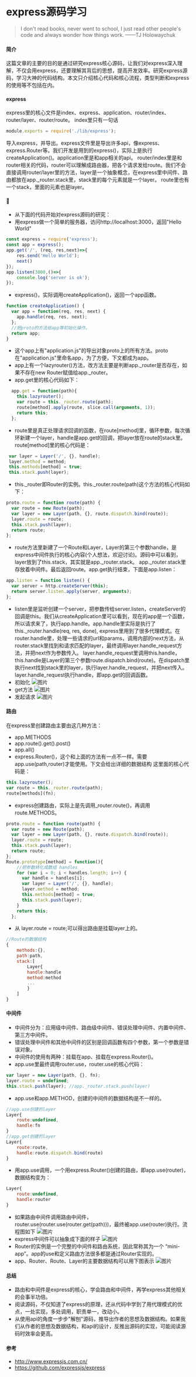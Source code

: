 # express源码学习
> I don't read books, never went to school, I just read other people's code and always wonder how things work. 
  ——TJ Holowaychuk

#### 简介
这篇文章的主要的目的是通过研究express核心源码，让我们对express深入理解，不仅会用express，还要理解其背后的思想，提高开发效率。研究express源码，学习大神的代码结构。本文只介绍核心代码和核心流程，类型判断和express的使用等不包括在内。
#### express
express里的核心文件是index、express、application、router/index、router/layer、router/route。
index里只有一句话
```javascript
module.exports = require('./lib/express');
```
导入express，并导出。express文件里是导出许多api，像express、express.Router等。我们开发是用到的express()，实际上是执行createApplication()。application里是和app相关的api。
router/index里是和router相关的代码，router可以理解成路由器，把各个请求发给route。我们不会直接调用router/layer里的方法，layer是一个抽象概念，在express里中间件、路由都放在app._router.stack里，stack里的每个元素就是一个layer。
route里也有一个stack，里面的元素也是layer。
#### 🌰
* 从下面的代码开始对express源码的研究：
* 用express做一个简单的服务器，访问http://localhost:3000，返回"Hello World"
```javascript
const express = require('express');
const app = express();
app.get('/', (req, res,next)=>{
    res.send('Hello World');
    next()
});
app.listen(3000,()=>{
    console.log('server is ok');
});
```
* express()，实际调用createApplication()，返回一个app函数。
```javascript
function createApplication() {
  var app = function(req, res, next) {
    app.handle(req, res, next);
  };
  //把proto的方法给app等初始化操作。
  return app;
}
```
* 这个app上有"application.js"的导出对象proto上的所有方法。proto在"application.js"里命名app，为了方便，下文都成为app。
* app上有一个lazyrouter()方法，改方法主要是判断app._router是否存在，如果不存在new Router赋值给app._router。
* app.get里的核心代码如下：
```javascript
  app.get = function(path){
    this.lazyrouter();
    var route = this._router.route(path);
    route[method].apply(route, slice.call(arguments, 1));
    return this;
  };
```
* route里是真正处理请求回调的函数，在route[method]里，循环参数，每次循环新建一个layer，handle是app.get的回调，把layer放在route的stack里。route[method]里的核心代码是：
```javascript
 var layer = Layer('/', {}, handle);
 layer.method = method;
 this.methods[method] = true;
 this.stack.push(layer);
```
* this._router即Router的实例。this._router.route(path)这个方法的核心代码如下：
```javascript
proto.route = function route(path) {
  var route = new Route(path);
  var layer = new Layer(path, {}, route.dispatch.bind(route));
  layer.route = route;
  this.stack.push(layer);
  return route;
};
```
* route方法里新建了一个Route和Layer，Layer的第三个参数handle，是express中间件执行的核心内容(个人想法，欢迎讨论)。源码中可以看到，layer放到了this.stack，其实就是app._router.stack。
app._router.stack里存放着中间件。最后返回route。app.get执行结束，下面是app.listen：
```javascript
app.listen = function listen() {
  var server = http.createServer(this);
  return server.listen.apply(server, arguments);
};
```
* listen里是监听创建一个server，把参数传给server.listen，createServer的回调是this。我们从createApplication里可以看到，现在的app是一个函数，所以请求来了，执行app.handle。app.handle里实际是执行了this._router.handle(req, res, done),
express里用到了很多代理模式。在router.handle里，处理一些请求的url和params，调用内部的next方法，从router.stack里找到和请求匹配的layer，最终调用layer.handle_request方法，并把next作为参数传入。
layer.handle_request里调用this.handle，this.handle是Layer的第三个参数route.dispatch.bind(route)。在dispatch里执行next找到stack里的layer，执行layer.handle_request，并把next传入。layer.handle_request执行handle，即app.get的回调函数。
* 初始化
![图片](./create.png)
* get方法
![图片](./get.png)
* 发起请求
![图片](./action.png)
#### 路由
在express里创建路由主要由这几种方法：
* app.METHODS
* app.route().get().post()
* app.all()
* express.Router()，这个和上面的方法有一点不一样。需要app.use(path,router)才能使用。下文会给出详细的数据结构
这里面的核心代码是：
```javascript
this.lazyrouter();
var route = this._router.route(path);
route[methods](fn);
```
* express创建路由，实际上是先调用_router.route()，再调用route.METHODS。
```javascript
proto.route = function route(path) {
  var route = new Route(path);
  var layer = new Layer(path, {}, route.dispatch.bind(route));
  layer.route = route;
  this.stack.push(layer);
  return route;
};
Route.prototype[method] = function(){
    //把参数转化成数组 handles
    for (var i = 0; i < handles.length; i++) {
      var handle = handles[i];
      var layer = Layer('/', {}, handle);
      layer.method = method;
      this.methods[method] = true;
      this.stack.push(layer);
    }
    return this;
  };
```
* 从 layer.route = route;可以得出路由是挂载layer上的。
```javascript
//Route的数据结构
{
    methods:{},
    path:path,
    stack:[
        Layer{
        handle:handle
        method:method
        ...
        }
    ]
}
```
#### 中间件
* 中间件分为：应用级中间件、路由级中间件、错误处理中间件、内置中间件、第三方中间件。
* 错误处理中间件和其他中间件的区别是回调函数有四个参数，第一个参数是错误对象。
* 中间件的使用有两种：挂载在app、挂载在express.Router()。
* app.use里最终调用router.use，router.use的核心代码：
```javascript
var layer = new Layer(path, {}, fn);
layer.route = undefined;
this.stack.push(layer); //app._router.stack.push(layer)
```
* app.use和app.METHOD，创建的中间件的数据结构是不一样的。
```javascript
//app.use创建的layer
Layer{
    route:undefined,
    handle:fn
}
//app.get创建的layer
Layer{
    route:route,
    handle:route.dispatch.bind(route)
}
```
* 用app.use调用，一个用express.Router()创建的路由，即app.use(router)，数据结构变为：
```javascript
Layer{
    route:undefined,
    handle:router
}
```
* 如果路由中间件调用路由中间件，router.use(router.use(router.get(path)))，最终被app.use(router)执行。流程图如下
![图片](./router.jpg)
* express中间件可以抽象成下面的样子
![图片](./middleware.png)
* Router的实例是一个完整的中间件和路由系统，因此常称其为一个 “mini-app”。app的use和定义路由方法很多都是通过Router实现的。
* app、Router、Route、Layer的主要数据结构可以用下图表示
![图片](./data.jpg)
#### 总结
* 路由和中间件是express的核心，学会路由和中间件，再学express其他相关的会事半功倍。
* 阅读源码，不仅知道了express的原理，还从代码中学到了用代理模式的优点，一处实现，多处调用，职责单一，改动小。
* 从使用api的角度一步步"解刨"源码，推导出作者的思想及数据结构。如果我们从作者的思想及数据结构，和api的设计，反推出源码的实现，可能阅读源码时效率会更高。
#### 参考
* http://www.expressjs.com.cn/
* https://github.com/expressjs/express




